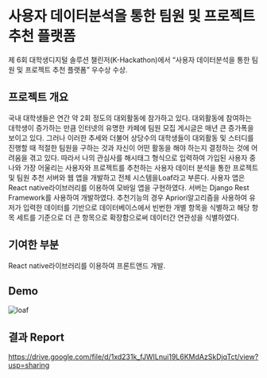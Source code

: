 # 사용자 데이터분석을 통한 팀원 및 프로젝트 추천 플랫폼
제 6회 대학생디지털 솔루션 챌린저(K-Hackathon)에서 “사용자 데이터분석을 통한 팀원 및 프로젝트 추천 플랫폼” 우수상 수상.

## 프로젝트 개요
국내 대학생들은 연간 약 2회 정도의 대외활동에 참가하고 있다. 대외활동에 참여하는 대학생이 증가하는 만큼 인터넷의 유명한 카페에 팀원 모집 게시글은 매년 큰 증가폭을 보이고 있다. 그러나 이러한 추세와 더불어 상당수의 대학생들이 대외활동 및 스터디를 진행할 때 적절한 팀원을 구하는 것과 자신이 어떤 활동을 해야 하는지 결정하는 것에 어려움을 겪고 있다. 따라서 나의 관심사를 해시태그 형식으로 입력하여 가입된 사용자 중 나와 가장 어울리는 사용자와 프로젝트를 추천하는 사용자 데이터 분석을 통한 프로젝트 및 팀원 추천 서버와 웹 앱을 개발하고 전체 시스템을Loaf라고 부른다.
사용자 앱은 React native라이브러리를 이용하여 모바일 앱을 구현하였다. 서버는 Django Rest Framework를 사용하여 개발하였다. 추천기능의 경우 Apriori알고리즘을 사용하여 유저가 입력한 데이터를 기반으로 데이터베이스에서 빈번한 개별 항목을 식별하고 해당 항목 세트를 기준으로 더 큰 항목으로 확장함으로써 데이터간 연관성을 식별하였다. 

## 기여한 부분
React native라이브러리를 이용하여 프론트앤드 개발.

## Demo
![loaf](https://user-images.githubusercontent.com/18303573/116001661-76ff0e80-a630-11eb-9f35-b5b14bf27e0e.png)


## 결과 Report
https://drive.google.com/file/d/1xd231k_fJWILnui19L6KMdAzSkDjqTct/view?usp=sharing
